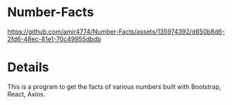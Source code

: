 # Number-Facts

https://github.com/amir4774/Number-Facts/assets/135974392/d650b8d6-2fd6-48ec-81e1-70c49955dbdb

# Details
This is a program to get the facts of various numbers built with Bootstrap, React, Axios.
